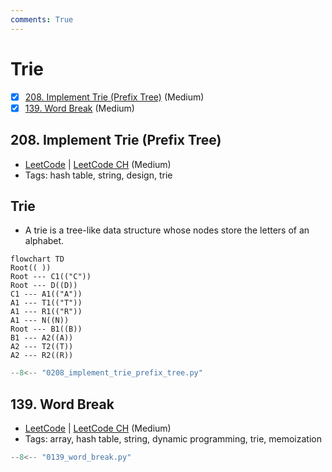 ```yaml
---
comments: True
---
```


# Trie

- [x] [208. Implement Trie (Prefix Tree)](https://leetcode.cn/problems/implement-trie-prefix-tree/) (Medium)
- [x] [139. Word Break](https://leetcode.cn/problems/word-break/) (Medium)

## 208. Implement Trie (Prefix Tree)

-   [LeetCode](https://leetcode.com/problems/implement-trie-prefix-tree/) | [LeetCode CH](https://leetcode.cn/problems/implement-trie-prefix-tree/) (Medium)
-   Tags: hash table, string, design, trie
## Trie

-   A trie is a tree-like data structure whose nodes store the letters of an alphabet.

```mermaid
flowchart TD
Root(( ))
Root --- C1(("C"))
Root --- D((D))
C1 --- A1(("A"))
A1 --- T1(("T"))
A1 --- R1(("R"))
A1 --- N((N))
Root --- B1((B))
B1 --- A2((A))
A2 --- T2((T))
A2 --- R2((R))
```

```python title="208. Implement Trie (Prefix Tree) - Python Solution"
--8<-- "0208_implement_trie_prefix_tree.py"
```

## 139. Word Break

-   [LeetCode](https://leetcode.com/problems/word-break/) | [LeetCode CH](https://leetcode.cn/problems/word-break/) (Medium)
-   Tags: array, hash table, string, dynamic programming, trie, memoization

```python title="139. Word Break - Python Solution"
--8<-- "0139_word_break.py"
```
